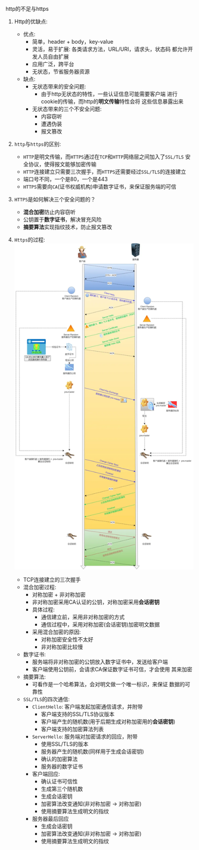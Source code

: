 http的不足与https
1. Http的优缺点:
    - 优点:
        - 简单，header + body，key-value
        - 灵活，易于扩展: 各类请求方法，URL/URI，请求头，状态码
        都允许开发人员自由扩展
        - 应用广泛，跨平台
        - 无状态，节省服务器资源
    - 缺点:
        - 无状态带来的安全问题:
            - 由于http无状态的特性，一些认证信息可能需要客户端
            进行cookie的传输，而http的**明文传输**特性会将
            这些信息暴露出来
        - 无状态带来的三个不安全问题:
            - 内容窃听
            - 遭遇伪装
            - 报文篡改
           
2. `http`与`https`的区别:
    - `HTTP`是明文传输，而`HTTPS`通过在`TCP`和`HTTP`网络层之间加入了`SSL/TLS`
    安全协议，使得报文能够加密传输
    - `HTTP`连接建立只需要三次握手，而`HTTPS`还需要经过`SSL/TLS`的连接建立
    - 端口号不同，一个是80，一个是443
    - `HTTPS`需要向`CA`(证书权威机构)申请数字证书，来保证服务端的可信
   
3. `HTTPS`是如何解决三个安全问题的？
    - **混合加密**防止内容窃听
    - 公钥置于**数字证书**，解决冒充风险
    - **摘要算法**实现指纹技术，防止报文篡改
    
4. `Https`的过程:
    ![httpsprocess](./images/HTTPSProcess.png)
    - TCP连接建立的三次握手
    - 混合加密过程:
        - 对称加密 + 非对称加密
        - 非对称加密采用CA认证的公钥，对称加密采用**会话密钥**
        - 具体过程:
            - 通信建立前，采用非对称加密的方式
            - 通信过程中，采用对称加密(会话密钥)加密明文数据
        - 采用混合加密的原因:
            - 对称加密安全性不太好
            - 非对称加密比较慢
    - 数字证书:
        - 服务端将非对称加密的公钥放入数字证书中，发送给客户端
        - 客户端使用公钥前，会请求CA保证数字证书可信，才会使用
        其来加密
    - 摘要算法:
        - 可看作是一个哈希算法，会对明文做一个唯一标识，来保证
        数据的可靠性
    - `SSL/TLS`的四次通信:
        - `ClientHello`: 客户端发起加密通信请求，并附带
            - 客户端支持的SSL/TLS协议版本
            - 客户端产生的随机数(用于后期生成对称加密用的**会话密钥**)
            - 客户端支持的加密算法列表
        - `ServerHello`: 服务端对加密请求的回应，附带
            - 使用SSL/TLS的版本
            - 服务器产生的随机数(同样用于生成会话密钥)
            - 确认的加密算法
            - 服务器的数字证书
        - 客户端回应:
            - 确认证书可信性
            - 生成第三个随机数
            - 生成会话密钥
            - 加密算法改变通知(非对称加密 -> 对称加密)
            - 使用摘要算法生成明文的指纹
        - 服务器最后回应
            - 生成会话密钥
            - 加密算法改变通知(非对称加密 -> 对称加密)
            - 使用摘要算法生成明文的指纹
        